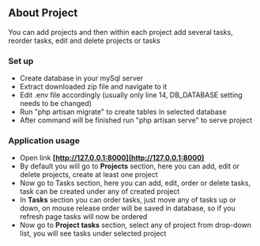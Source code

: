 ## About Project

You can add projects and then within each project add several tasks, reorder tasks, edit and delete projects or tasks

### Set up

- Create database in your mySql server
- Extract downloaded zip file and navigate to it
- Edit .env file accordingly (usually only line 14, DB_DATABASE setting needs to be changed)
- Run "php artisan migrate" to create tables in selected database
- After command will be finished  run "php artisan serve" to serve project


### Application usage

- Open link **[http://127.0.0.1:8000](http://127.0.0.1:8000)**
- By default you will go to **Projects** section, here you can add, edit or delete projects, create at least one project
- Now go to Tasks section, here you can add, edit, order or delete tasks, task can be created under any of created project
- In **Tasks** section you can order tasks, just move any of tasks up or down, on mouse release order will be saved in database, so if you refresh page tasks will now be ordered 
- Now go to **Project tasks** section, select any of project from drop-down list, you will see tasks under selected project
